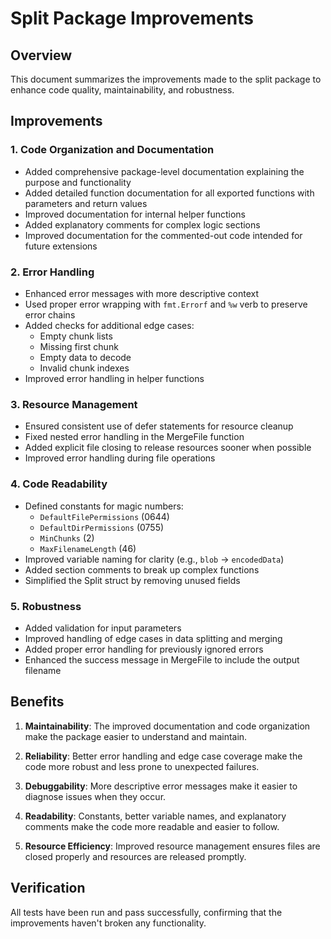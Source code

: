 # Split Package Improvements

## Overview
This document summarizes the improvements made to the split package to enhance code quality, maintainability, and robustness.

## Improvements

### 1. Code Organization and Documentation
- Added comprehensive package-level documentation explaining the purpose and functionality
- Added detailed function documentation for all exported functions with parameters and return values
- Improved documentation for internal helper functions
- Added explanatory comments for complex logic sections
- Improved documentation for the commented-out code intended for future extensions

### 2. Error Handling
- Enhanced error messages with more descriptive context
- Used proper error wrapping with `fmt.Errorf` and `%w` verb to preserve error chains
- Added checks for additional edge cases:
  - Empty chunk lists
  - Missing first chunk
  - Empty data to decode
  - Invalid chunk indexes
- Improved error handling in helper functions

### 3. Resource Management
- Ensured consistent use of defer statements for resource cleanup
- Fixed nested error handling in the MergeFile function
- Added explicit file closing to release resources sooner when possible
- Improved error handling during file operations

### 4. Code Readability
- Defined constants for magic numbers:
  - `DefaultFilePermissions` (0644)
  - `DefaultDirPermissions` (0755)
  - `MinChunks` (2)
  - `MaxFilenameLength` (46)
- Improved variable naming for clarity (e.g., `blob` → `encodedData`)
- Added section comments to break up complex functions
- Simplified the Split struct by removing unused fields

### 5. Robustness
- Added validation for input parameters
- Improved handling of edge cases in data splitting and merging
- Added proper error handling for previously ignored errors
- Enhanced the success message in MergeFile to include the output filename

## Benefits

1. **Maintainability**: The improved documentation and code organization make the package easier to understand and maintain.

2. **Reliability**: Better error handling and edge case coverage make the code more robust and less prone to unexpected failures.

3. **Debuggability**: More descriptive error messages make it easier to diagnose issues when they occur.

4. **Readability**: Constants, better variable names, and explanatory comments make the code more readable and easier to follow.

5. **Resource Efficiency**: Improved resource management ensures files are closed properly and resources are released promptly.

## Verification
All tests have been run and pass successfully, confirming that the improvements haven't broken any functionality.